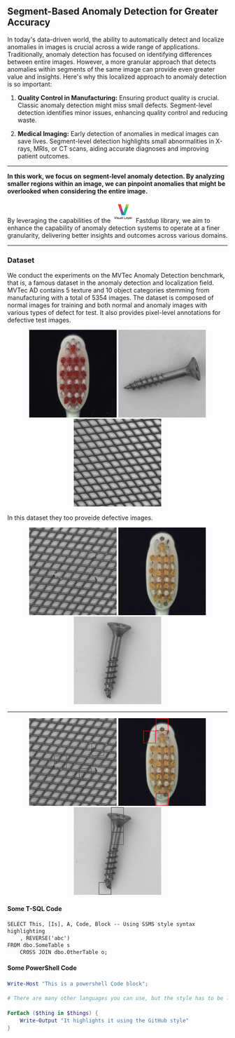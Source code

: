 ## Segment-Based Anomaly Detection for Greater Accuracy


In today's data-driven world, the ability to automatically detect and localize anomalies in images is crucial across a wide range of applications. Traditionally, anomaly detection has focused on identifying differences between entire images. However, a more granular approach that detects anomalies within segments of the same image can provide even greater value and insights. Here's why this localized approach to anomaly detection is so important:

1. **Quality Control in Manufacturing:** Ensuring product quality is crucial. Classic anomaly detection might miss small defects. Segment-level detection identifies minor issues, enhancing quality control and reducing waste.

2. **Medical Imaging:** Early detection of anomalies in medical images can save lives. Segment-level detection highlights small abnormalities in X-rays, MRIs, or CT scans, aiding accurate diagnoses and improving patient outcomes.

---

**In this work, we focus on segment-level anomaly detection. By analyzing smaller regions within an image, we can pinpoint anomalies that might be overlooked when considering the entire image.**

By leveraging the capabilities of the <img src="https://github.com/EN555/EN555.github.io/blob/main/images/visual_layer.png" alt="Fastdup Icon" width="50" height="50"> Fastdup library, we aim to enhance the capability of anomaly detection systems to operate at a finer granularity, delivering better insights and outcomes across various domains.

---

### Dataset

We conduct the experiments on the MVTec Anomaly Detection benchmark, that is, a famous dataset in the anomaly detection and localization field. MVTec AD
contains 5 texture and 10 object categories stemming from manufacturing with a total of 5354 images. The dataset
is composed of normal images for training and both normal and anomaly images with various types of defect for
test. It also provides pixel-level annotations for defective test images.

<p align="center">
  <img src="https://github.com/EN555/EN555.github.io/raw/main/images/006.png" alt="Image 006" width="200" />
  <img src="https://github.com/EN555/EN555.github.io/raw/main/images/037.png" alt="Image 037" width="200" />
  <img src="https://github.com/EN555/EN555.github.io/raw/main/images/263.png" alt="Image 263" width="200" />
</p>

In this dataset they too proveide defective images.

<p align="center">
  <img src="https://github.com/EN555/EN555.github.io/raw/main/images/007.png" alt="Image 007" width="200" />
  <img src="https://github.com/EN555/EN555.github.io/raw/main/images/024.png" alt="Image 024" width="200" />
  <img src="https://github.com/EN555/EN555.github.io/raw/main/images/016.png" alt="Image 016" width="200" />
</p>

---

<p align="center">
  <img src="https://github.com/EN555/EN555.github.io/raw/main/images/007-defect.png" alt="Image 007" width="200" />
  <img src="https://github.com/EN555/EN555.github.io/raw/main/images/024-defect.png" alt="Image 024" width="200" />
  <img src="https://github.com/EN555/EN555.github.io/raw/main/images/016-defect.png" alt="Image 016" width="200" />
</p>


#### Some T-SQL Code

```tsql
SELECT This, [Is], A, Code, Block -- Using SSMS style syntax highlighting
    , REVERSE('abc')
FROM dbo.SomeTable s
    CROSS JOIN dbo.OtherTable o;
```

#### Some PowerShell Code

```powershell
Write-Host "This is a powershell Code block";

# There are many other languages you can use, but the style has to be loaded first

ForEach ($thing in $things) {
    Write-Output "It highlights it using the GitHub style"
}
```
